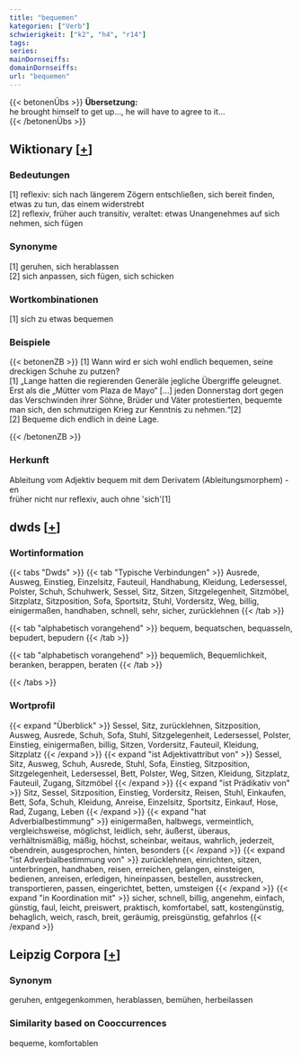 ```yaml
---
title: "bequemen"
kategorien: ["Verb"]
schwierigkeit: ["k2", "h4", "r14"]
tags:
series:
mainDornseiffs:
domainDornseiffs:
url: "bequemen"
---
```


{{< betonenÜbs >}}
**Übersetzung:**  
he brought himself to get up..., he will have to agree to it...  
{{< /betonenÜbs >}}

## Wiktionary [[+](https://de.wiktionary.org/wiki/bequemen)]

### Bedeutungen
[1] reflexiv: sich nach längerem Zögern entschließen, sich bereit finden, etwas zu tun, das einem widerstrebt  
[2] reflexiv, früher auch transitiv, veraltet: etwas Unangenehmes auf sich nehmen, sich fügen  

### Synonyme
[1] geruhen, sich herablassen  
[2] sich anpassen, sich fügen, sich schicken  

### Wortkombinationen
[1] sich zu etwas bequemen  

### Beispiele
{{< betonenZB >}}
[1] Wann wird er sich wohl endlich bequemen, seine dreckigen Schuhe zu putzen?  
[1] „Lange hatten die regierenden Generäle jegliche Übergriffe geleugnet. Erst als die „Mütter vom Plaza de Mayo“ […] jeden Donnerstag dort gegen das Verschwinden ihrer Söhne, Brüder und Väter protestierten, bequemte man sich, den schmutzigen Krieg zur Kenntnis zu nehmen.“[2]  
[2] Bequeme dich endlich in deine Lage.  

{{< /betonenZB >}}
### Herkunft
Ableitung vom Adjektiv bequem mit dem Derivatem (Ableitungsmorphem) -en  
früher nicht nur reflexiv, auch ohne 'sich'[1]  



## dwds [[+](https://www.dwds.de/wb/bequemen)]

### Wortinformation
{{< tabs "Dwds" >}}
{{< tab "Typische Verbindungen" >}}
Ausrede, Ausweg, Einstieg, Einzelsitz, Fauteuil, Handhabung, Kleidung, Ledersessel, Polster, Schuh, Schuhwerk, Sessel, Sitz, Sitzen, Sitzgelegenheit, Sitzmöbel, Sitzplatz, Sitzposition, Sofa, Sportsitz, Stuhl, Vordersitz, Weg, billig, einigermaßen, handhaben, schnell, sehr, sicher, zurücklehnen
{{< /tab >}}

{{< tab "alphabetisch vorangehend" >}}
bequem, bequatschen, bequasseln, bepudert, bepudern
{{< /tab >}}

{{< tab "alphabetisch vorangehend" >}}
bequemlich, Bequemlichkeit, beranken, berappen, beraten
{{< /tab >}}

{{< /tabs >}}

### Wortprofil
{{< expand "Überblick" >}} Sessel, Sitz, zurücklehnen, Sitzposition, Ausweg, Ausrede, Schuh, Sofa, Stuhl, Sitzgelegenheit, Ledersessel, Polster, Einstieg, einigermaßen, billig, Sitzen, Vordersitz, Fauteuil, Kleidung, Sitzplatz {{< /expand >}}
{{< expand "ist Adjektivattribut von" >}} Sessel, Sitz, Ausweg, Schuh, Ausrede, Stuhl, Sofa, Einstieg, Sitzposition, Sitzgelegenheit, Ledersessel, Bett, Polster, Weg, Sitzen, Kleidung, Sitzplatz, Fauteuil, Zugang, Sitzmöbel {{< /expand >}}
{{< expand "ist Prädikativ von" >}} Sitz, Sessel, Sitzposition, Einstieg, Vordersitz, Reisen, Stuhl, Einkaufen, Bett, Sofa, Schuh, Kleidung, Anreise, Einzelsitz, Sportsitz, Einkauf, Hose, Rad, Zugang, Leben {{< /expand >}}
{{< expand "hat Adverbialbestimmung" >}} einigermaßen, halbwegs, vermeintlich, vergleichsweise, möglichst, leidlich, sehr, äußerst, überaus, verhältnismäßig, mäßig, höchst, scheinbar, weitaus, wahrlich, jederzeit, obendrein, ausgesprochen, hinten, besonders {{< /expand >}}
{{< expand "ist Adverbialbestimmung von" >}} zurücklehnen, einrichten, sitzen, unterbringen, handhaben, reisen, erreichen, gelangen, einsteigen, bedienen, anreisen, erledigen, hineinpassen, bestellen, ausstrecken, transportieren, passen, eingerichtet, betten, umsteigen {{< /expand >}}
{{< expand "in Koordination mit" >}} sicher, schnell, billig, angenehm, einfach, günstig, faul, leicht, preiswert, praktisch, komfortabel, satt, kostengünstig, behaglich, weich, rasch, breit, geräumig, preisgünstig, gefahrlos {{< /expand >}}

## Leipzig Corpora [[+](https://corpora.uni-leipzig.de/en/res?word=bequemen&corpusId=deu_newscrawl-public_2018)]


### Synonym
geruhen, entgegenkommen, herablassen, bemühen, herbeilassen


### Similarity based on Cooccurrences
bequeme, komfortablen

